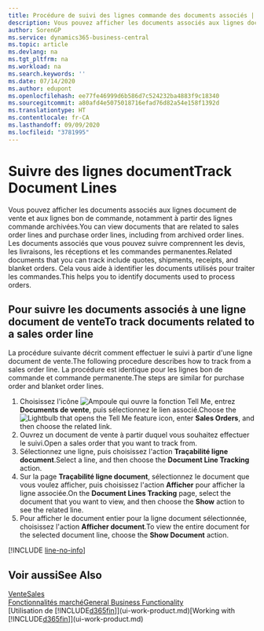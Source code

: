```yaml
---
title: Procédure de suivi des lignes commande des documents associés | Microsoft Docs
description: Vous pouvez afficher les documents associés aux lignes document de vente et aux lignes bon de commande, notamment à partir des lignes commande archivées. Les documents associés que vous pouvez suivre comprennent les devis, les livraisons, les réceptions et les commandes permanentes. Cela vous aide à identifier les documents utilisés pour traiter les commandes.
author: SorenGP
ms.service: dynamics365-business-central
ms.topic: article
ms.devlang: na
ms.tgt_pltfrm: na
ms.workload: na
ms.search.keywords: ''
ms.date: 07/14/2020
ms.author: edupont
ms.openlocfilehash: ee77fe46999d6b586d7c524232ba4883f9c18340
ms.sourcegitcommit: a80afd4e5075018716efad76d82a54e158f1392d
ms.translationtype: HT
ms.contentlocale: fr-CA
ms.lasthandoff: 09/09/2020
ms.locfileid: "3781995"
---
```

# <a name="track-document-lines"></a><span data-ttu-id="1489b-105">Suivre des lignes document</span><span class="sxs-lookup"><span data-stu-id="1489b-105">Track Document Lines</span></span>
<span data-ttu-id="1489b-106">Vous pouvez afficher les documents associés aux lignes document de vente et aux lignes bon de commande, notamment à partir des lignes commande archivées.</span><span class="sxs-lookup"><span data-stu-id="1489b-106">You can view documents that are related to sales order lines and purchase order lines, including from archived order lines.</span></span> <span data-ttu-id="1489b-107">Les documents associés que vous pouvez suivre comprennent les devis, les livraisons, les réceptions et les commandes permanentes.</span><span class="sxs-lookup"><span data-stu-id="1489b-107">Related documents that you can track include quotes, shipments, receipts, and blanket orders.</span></span> <span data-ttu-id="1489b-108">Cela vous aide à identifier les documents utilisés pour traiter les commandes.</span><span class="sxs-lookup"><span data-stu-id="1489b-108">This helps you to identify documents used to process orders.</span></span>  

## <a name="to-track-documents-related-to-a-sales-order-line"></a><span data-ttu-id="1489b-109">Pour suivre les documents associés à une ligne document de vente</span><span class="sxs-lookup"><span data-stu-id="1489b-109">To track documents related to a sales order line</span></span>
<span data-ttu-id="1489b-110">La procédure suivante décrit comment effectuer le suivi à partir d'une ligne document de vente.</span><span class="sxs-lookup"><span data-stu-id="1489b-110">The following procedure describes how to track from a sales order line.</span></span> <span data-ttu-id="1489b-111">La procédure est identique pour les lignes bon de commande et commande permanente.</span><span class="sxs-lookup"><span data-stu-id="1489b-111">The steps are similar for purchase order and blanket order lines.</span></span>

1.  <span data-ttu-id="1489b-112">Choisissez l'icône ![Ampoule qui ouvre la fonction Tell Me](media/ui-search/search_small.png "Dites-moi ce que vous voulez faire"), entrez **Documents de vente**, puis sélectionnez le lien associé.</span><span class="sxs-lookup"><span data-stu-id="1489b-112">Choose the ![Lightbulb that opens the Tell Me feature](media/ui-search/search_small.png "Tell me what you want to do") icon, enter **Sales Orders**, and then choose the related link.</span></span>  
2.  <span data-ttu-id="1489b-113">Ouvrez un document de vente à partir duquel vous souhaitez effectuer le suivi.</span><span class="sxs-lookup"><span data-stu-id="1489b-113">Open a sales order that you want to track from.</span></span>  
3.  <span data-ttu-id="1489b-114">Sélectionnez une ligne, puis choisissez l'action **Traçabilité ligne document**.</span><span class="sxs-lookup"><span data-stu-id="1489b-114">Select a line, and then choose the **Document Line Tracking** action.</span></span>
4. <span data-ttu-id="1489b-115">Sur la page **Traçabilité ligne document**, sélectionnez le document que vous voulez afficher, puis choisissez l'action **Afficher** pour afficher la ligne associée.</span><span class="sxs-lookup"><span data-stu-id="1489b-115">On the **Document Lines Tracking** page, select the document that you want to view, and then choose the **Show** action to see the related line.</span></span>
5. <span data-ttu-id="1489b-116">Pour afficher le document entier pour la ligne document sélectionnée, choisissez l'action **Afficher document**.</span><span class="sxs-lookup"><span data-stu-id="1489b-116">To view the entire document for the selected document line, choose the **Show Document** action.</span></span>

[!INCLUDE [line-no-info](includes/line-no-info.md)]

## <a name="see-also"></a><span data-ttu-id="1489b-117">Voir aussi</span><span class="sxs-lookup"><span data-stu-id="1489b-117">See Also</span></span>
[<span data-ttu-id="1489b-118">Vente</span><span class="sxs-lookup"><span data-stu-id="1489b-118">Sales</span></span>](sales-manage-sales.md)  
[<span data-ttu-id="1489b-119">Fonctionnalités marché</span><span class="sxs-lookup"><span data-stu-id="1489b-119">General Business Functionality</span></span>](ui-across-business-areas.md)  
<span data-ttu-id="1489b-120">[Utilisation de [!INCLUDE[d365fin](includes/d365fin_md.md)]](ui-work-product.md)</span><span class="sxs-lookup"><span data-stu-id="1489b-120">[Working with [!INCLUDE[d365fin](includes/d365fin_md.md)]](ui-work-product.md)</span></span>
